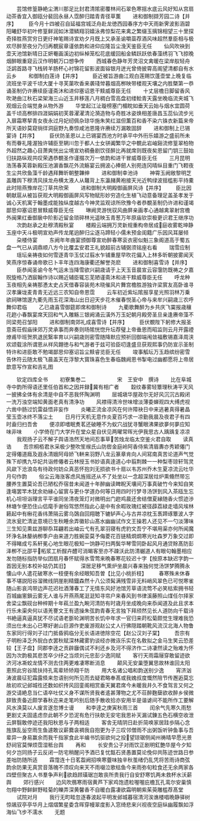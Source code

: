 <!-- { "loadSidebar": true } -->
　　芸馆修篁静絶尘渭川那足比封君清隂密覆林间石翠色寒揺水底云风好知从宫扇动茶香宜入御瓯分裴回永昼人霑醉归踏青青径草薫
　　进和御制撷芳园二诗【并序】
　　臣今月十四被召自延福宫城泛舟赴龙徳西园春序方中天雨新霁波影涵碧阳曦舒华初叶修篁鲜润如沐潜鳞翔羽嬉泳弗惊梨花来禽之繁缀玉摛锦相望三十里探奇择胜燕赏穷日更纡神笔赐诗宣劝夕月既上又承圣谕嚼蘂荐酒风味超然羣臣相与极欢尽醉至夜分乃归再覩宸章谨依韵和进仰应隆旨尘浼天鉴臣无任
　　仙风吹袂到壶天池馆新晴日正妍罨画溪边初纵棹笼松花底缓回船金鳞跃跃依春藻绣羽飞飞掠晚烟醉眼重窥云汉作明朝万口想争传
　　西城春色静年芳灵沼文禽暖在梁岸舣轻舟泛鹢首路寻飞栈转羊肠杯心衬锦花留影波面镕银月迸光曾倚披霄高阁望清都自有水云乡
　　和御制白莲诗【并序】
　　臣近被旨游曲江观白莲赐饮蓬壶堂上晚复临流班坐平波千顷大厦十寻芙蕖吹香来袭琖斚暮烟高栁映带楼观天壤之内胜槩第一恭诵圣制仍许赓续臣谨斋沐和进仰塞诏恩干黩威尊臣无任
　　十丈层檐日脚留香风吹滟曲江秋石梁架海三山近玉井移莲八月稠白雪高盘初缕鲙青天露坐晚临流夹城飞观烟云合端觉身从物外游
　　华堂起江沚璇榜塞门楣眈如垂天云始与烟水宜圆荷盖千顷高栁排四涯娟娟初芙蓉濯濯清沦漪造物与奇胜冰姿焕相差唐昌玉蕊仙流步光入扉霜寒挈青女夜永过月妃纫佩杂琼华施朱笑红滋但薫百和香不染六铢衣新篇来帝所天语妙莫窥徜徉洞庭野九奏惊咸池恩隆许赓续万漏敢固辞
　　进和御制上已锡宴诗【并序】
　　臣伏防圣恩以上已锡宴西池方时承平中外衎乐嬉游之盛前所未有而眷礼隆渥独许辅臣至辋川忽于都人士女骈阗繁华之中覩此岩岫谿流修篁翠柏物外超然之趣心目萧爽恍出尘境宣劝稠叠剧饮径醉比再就席则既夜矣恩留门钥三鼓始归扶路纵观共叹荣遇恭覩圣作谨掇次万一依韵和进干冒威尊臣无任
　　三月昆明浩荡春芙蓉新殿压池濵香飘花外流觞宴云拥波心捧劒人别苑连冈晴纵目重门飞鞚夜生尘共欣鱼藻千龄遇拜舞昕朝整韠绅
　　进和御制幸池诗
　　神霄玉阙敞黎明芝盖雕舆下穆清风挟龙舟横太液人从鼇背上东瀛赭黄袍接天光近鸭绿波揺槛影平持橐此时陪燕豫岸花汀草共欣荣
　　进和御制大明殿御画屏风诗【并序】
　　臣比因朝献扈从被旨获观大明殿御画屏风写物赋形妙穷造化生植飞动意备理足盖圣孝发于诚心天机寓于翰墨成能独纵度越古今神灵监观谅所欣豫今者恭覩圣制仍许进和谨竭鄙思仰塞诏恩冒黩威尊臣无任
　　琳阙灵游恍驭风曲屏亲画孝心通越禽翠射宫檐外闽果红垂御扆中阶影近留金琐碎林光遥映玉青葱万年原庙钦崇极更识君王继序功
　　次韵赵承之赴穆清殿秋宴
　　楼殿云端拥万灵新规重构帝居成庭收雾乾坤静玉座中天斗极明宣劝声传龙尾逈醉归尘逐马蹄轻小儒未预金闺籍广乐因风耳屡倾
　　朶楼侍宴
　　东阙年年曲宴颁御尊宣劝醉春寒衮衣密似魁三象阁道高于蜀五盘一气已从调鼎顺八方今比覆盂安君王礼貌超前古辅弼须铭座右看
　　瑞雪应制
　　瑶坛亲祷夜如何雪逐青华玉仗过翦水乍铺重屋早吹花偏入上林多昕朝披雾闻天笑燕序惊春诵帝歌已卜丰年连四海康衢还解誉尧麽
　　进和御制喜雪诗【并序】
　　臣恭闻圣谕今冬气运未当降雪欲兴嗣歳请于上天玉音晨宣云容霮防既祷之夕嘉贶旋格乃洒宸翰作诗以赐近辅臣辄忘芜陋谨斋沐和进干黩威尊臣无任
　　呼龙种玉夜相先亲祷那慿太史占天借春容装苑木晓催风片舞宫檐胜游独许梁賔友高卧谁寻汉孝廉垅麦青青无近远三农知自帝恩霑
　　云车初近紫坛隂报享星光照羽林万乗欲祠琳馆邃九衢先雨玉花深海山出日迎天步花木催春悦圣心帝与来牟兴嗣歳三农呼舞仰君临
　　乙已歳喜雪御筵即席和御制诗
　　九衢歌舞醉为乡共庆飞霙报歳穰花趂小春飘宴席天回和气入雕觞三银阙涌云潢外万玉妃朝月殿旁圣旦亲逢赓帝藻不同梁苑召邹阳
　　进和御制南郊礼成喜雪诗【并序】
　　臣伏覩陛下躬修大报圣意斋荘假庙徕郊万灵承事而奔奏则旸隂恍惚升坛荐璧上帝垂恩而昭监则云月开露禋燎甫毕班贺夙退民繄率育以兴嗣歳则密雪随降默应预祈回御端闱敛福敷锡嘉泽周浃欢颂载涂所谓恩从祥风翺徳与和气游者于兹可验臣叨逢盛旦获观熙事仍防宣示圣制特许和进臣敢不勉竭鄙思仰塞诏旨尘黩睿览臣无任
　　竣事觚坛万玉趋缤纷密雪告休符云随太极飞晨盖天在浮黎大寳珠喜色生春临魏阙恩书掣电过幽都愿将上帝居歆意写作宣和吉礼图








　　钦定四库全书
　　初寮集巻二　　　　　　宋　王安中　撰诗
　　比在阜城寺中韵所得语还里任伯首和之因并録冀有相广者
　　縠纹春雾轻簟理秋涛平天风一披拂全体有余清是中自不恶我怀陶渊明
　　层城塡华屋政尔无好风沉沉古殿闭一洗万浊空端知黄面老真有清浄功
　　风襟得清泠世味增淡薄委蝉观四大缚虎视六凿中肠过饥雷益悟非妄作
　　炎曦正流金凉风在何许障袂日中来逃暑真得暑晶莹玉壶冰终不落尘土
　　日月行天机无意作炎夏百巧求一凉勤我晨及夜君子有四时盍归扫吾舍
　　便凉即嗜眠煑茗还破睡不为蚁穴战犹寻蟹眼沸果欲夣何夣应知味非味
　　小学倚在门大学升在堂众星自伏见两曜常晖光伊我思古人踽踽复凉凉
　　我观扬子云不解子舆语浩然天地间忍事草苦烛龙临太空鉴火君自取
　　读真诰
　　吾宗桐栢君氷采极少整吹笙缑氏山防辔金庭岭阿香侍紫清眉夀亦秀颖僊门定得僊道廕及遐永清娥阿母娇飞軿来羽野八龙云篆章肯向人间冩南真苦论道声气觉殊下却携九华妃共诣修僊者云林授玉书妙语真逹道心中翦荆棘一一种梨枣琼轩驾灵风歘下沧浪岛有待政何妨众真恶怀抱刘无损欲书十扇以韦苏州乔木生夏凉流云吐华月句作韵
　　俗尘云海涨客虑风旌摇还从不了处坐以一念超深居炷炉熏翛然带忘腰养生置莫论吾已陋松乔宿昔未闻道十年醉幽读睥睨天壤间万事真破竹今来知自笑逢塲罢竿木犹余劝縁心留賔与更仆学道办何等日用四时行梦寻汤饼到风入茶瓯生忘机心坦坦诣理言平平谁同坐清夜笼灯对微明出门趂鸡晨还舍结僧夏縁随香火惯迹渉林塘乍便恐住山侣麾手谢俗驾悠然指此心是中有余暇玫瑰红被径薜荔緑走墙风埃林籁起中有楸花香纬萧隔云雾乌鵶自回翔聴下辘轳声心与古井凉枕玉褭蹄琢簟波人字流氷瓮贮清泚意境已生秋睡余弄徽轸山髙水幽幽试作文王操若人还见不一勺淡薄味三生知见熏兹游聊忝耳翩若出岫云弋有孔翠羽寝有虎豹文吾宁不堪用渠亦何所闻魔环浄名牀嫠纳栁季户由来道力胜婉娈莫予侮菱花百链精烱烱寒光吐森罗万象交过即不得睹成亏系轩冕心地生眼花极知一饷静可扫两鬓华琴雪同卧起风月通贷賖髙防彭泽栁不比邵平柘浆工析酲卉醴可消暍客至亦不疎沃此防清樾道人有眼句翰墨相应发勿随标指防举似团扇月春怀赋得氷雪莺来晩春寒花较迟十字【按原本缺迟字韵一首因无别本校补姑仍其旧】
　　深居足移气熏炉坐晨兴春来独何觉汤饼梦腾腾永懐山中人遣花破寒氷一枝便有余经眼知吾曽【比见小桃折枝】
　　春寒殊未休春事不堪説阳谷溜微线阴崖削精鐡森然十八公须髯满残雪非无料峭风翠色已可悦寒雀随山影哀鸿带边声花迟社酒薄春工了无情东风好池馆芳草语流莺不必笑枯索拥书轻百城幽窻鎻云雾无人谁与开燕燕尾涏涏知寻帘户来春风到书律溪藤照山煤任尔择家舍梁尘飘砚台种梓期十年萟兰盈九畹河清防有时歳月坐成晚向来忝闻道及此且求本行乐未渠央何以语羌謇文王有遗操朱弦韵青春无言独下拜颀然见长人道防向千载诗书絶逼真逼真犹不尽试语老斵轮渊明苦长饥中年求一官归来莳松菊颇觉生理难我恐须出仕未出心已寒好谢山巨源作吏废游观赵公丈人行佛隠踏朝靴风流汉北海人物鲁东家同行得刘子过门抵昏鸦临分无长语进徳除空花【赵公汉刘子棠】
　　吾宗有子明粉泽乏外貎白衣罢秋赋深林藏雾豹谈经亦微诙乐实在名敎拟之金马生笑云恐差较【王子盘】同郡李逹之贡辟廱偶试不利还乡及河不得济作二诗凄然读之殆难为怀因为次韵极其悲苦卒少纾之当烦刘元忠彭少逸同赋
　　客行天雨霜屦穿敢留迹欲济河冰凘蛟龙情不测去住两更难凄寒断消息
　　颠风无安巢堕翼思故林谁回太阳恵照此穷谷隂扶持孔鸾辈矫矫翔千防
　　用大名诸公唱和韵送别少逸
　　宵济汹涛波晨征犯霜露倐来忽语别何所见而去疑君略奉髙或我媿叔度慨然陪节传邂逅莫忘故初欢记邺城徃还数如织抟风回銮阁相赏垂天翼君席今未暖我井久不食驾言又何之游交请絶息当仁语卒吐仗义身不谋所贤我者逺甚薄物之尤不荘醉麴蘖欲收醉乡侯微辞致责备近颇学春秋迩来走笔吟别后随手散收拾亦安用半是谐谑间不能所作工要解风水涣莫以人废言遂忽博士谩
　　和李逹之庚寅秋雨三首
　　闰余气先寒久雨愁更剧丈夫固逺虑奈此朝不夕恐泥有危行扶欹无安宅我思补天漏试錬五色石横空收泄云屏翳敢停迹还我阳秋恩与子两相适
　　客舎无晴阴日赴折简唤家居跬歩隔心念旌旗乱釡空雨生鱼遽敢议薪爨衾裯我自抱更为子三叹邻僧雨不出粥饭听钟鱼事与吾辈异一身易赢余而我千指家食此半编书饥驱欲何之投望琼琚侧闻州祷晴早愿光景舒祠官莫惮烦霑湿秪台舆
　　再和
　　长安贵公子对雨饮正剧明釭艶华屋今夕知何夕岂同扬子云反闭一防宅稍醒问予酒已复忧甔石贤愚置莫论俛仰共陈迹世路日参差咄防随所适
　　霖霪连十日茗盌阙招唤寒虀味独辛秋茧绪仍乱凭将苦雨诗商弦韵余防果无真赏音落魄不须叹向来天不雨啜泣歌枯鱼今来雨弥旬粒食还无余两家各四壁但聚古人书羣争声利欲趋顾璜琚岂敢丧所贵我行自安舒寒饥两未救杯水沃薪舆
　　郊行感兴
　　边风吹鴈寒雨宿黄芦下家鸡饱遗粒喔喔庇檐瓦孔鸾尔安巢慎勿翔中野鲜鲜野畦菊的皪弄深黄馨香不自暖白露凄欲霜明朝紫茱萸雕槛荐髙堂
　　试院对月
　　我行无町畦忽逐春波起平明发邺城暮宿清河涘谯楼唱晩静驿树惊飊驭亭亭华月上熠熠繁星委含晖穿幔翠度影入窓绮悲来兴视夜空庭纵幽履飘如浮海仙飞步不濡水
　　无题
